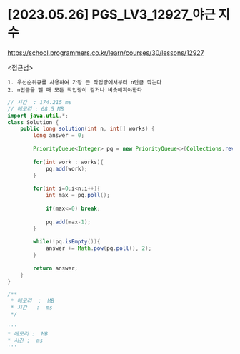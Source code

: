 #   [2023.05.26] PGS_LV3_12927_야근 지수
https://school.programmers.co.kr/learn/courses/30/lessons/12927

<접근법>

```
1. 우선순위큐를 사용하여 가장 큰 작업량에서부터 n만큼 깎는다
2. n만큼을 뺄 때 모든 작업량이 같거나 비슷해져야한다
```




```java
// 시간  : 174.215 ms
// 메모리 : 68.5 MB
import java.util.*;
class Solution {
    public long solution(int n, int[] works) {
        long answer = 0;
        
        PriorityQueue<Integer> pq = new PriorityQueue<>(Collections.reverseOrder());
        
        for(int work : works){
            pq.add(work);
        }
        
        for(int i=0;i<n;i++){
            int max = pq.poll();
            
            if(max<=0) break;
            
            pq.add(max-1);
        }
        
        while(!pq.isEmpty()){
            answer += Math.pow(pq.poll(), 2);
        }
        
        return answer;
    }
}
```



```js
/**
 * 메모리  :  MB
 * 시간   :  ms
 */
```




```python
'''
* 메모리 :  MB
* 시간 :  ms
'''
```
